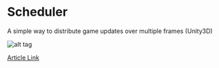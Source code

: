 # Scheduler

A simple way to distribute game updates over multiple frames (Unity3D)

![alt tag](https://cloud.githubusercontent.com/assets/13844285/15798728/0be73276-2a11-11e6-828b-81ffab254420.png)


[Article Link](https://medium.com/@arnaud.jamin/test-645c743ddc68#.yk5sytga9)
